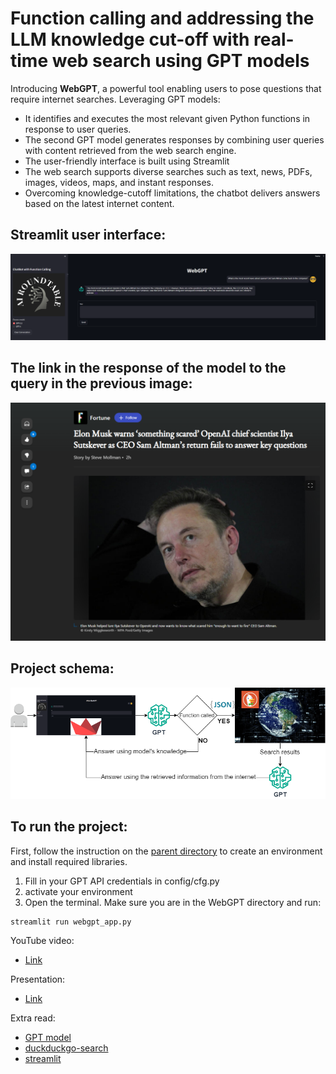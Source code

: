 # Function calling and addressing the LLM knowledge cut-off with real-time web search using GPT models

Introducing **WebGPT**, a powerful tool enabling users to pose questions that require internet searches. Leveraging GPT models:
* It identifies and executes the most relevant given Python functions in response to user queries. 
* The second GPT model generates responses by combining user queries with content retrieved from the web search engine. 
* The user-friendly interface is built using Streamlit
* The web search supports diverse searches such as text, news, PDFs, images, videos, maps, and instant responses. 
* Overcoming knowledge-cutoff limitations, the chatbot delivers answers based on the latest internet content.

## Streamlit user interface:
<div align="center">
  <img src="images/ui.png" alt="UI">
</div>

## The link in the response of the model to the query in the previous image: 
<div align="center">
  <img src="images/result.png" alt="Result">
</div>

## Project schema:
<div align="center">
  <img src="images/Web Search.png" alt="Schema">
</div>

## To run the project:

First, follow the instruction on the [parent directory](https://github.com/Farzad-R/LLM-playground/tree/master) to create an environment and install required libraries. 

1. Fill in your GPT API credentials in config/cfg.py
2. activate your environment
3. Open the terminal. Make sure you are in the WebGPT directory and run:
```
streamlit run webgpt_app.py
```

YouTube video:
- [Link]()

Presentation:
- [Link](https://github.com/Farzad-R/LLM-playground/tree/master/WebGPT/presentation/slides.pdf)

Extra read:
- [GPT model](https://platform.openai.com/docs/models/overview) 
- [duckduckgo-search](https://pypi.org/project/duckduckgo-search/)
- [streamlit](https://docs.streamlit.io/)


